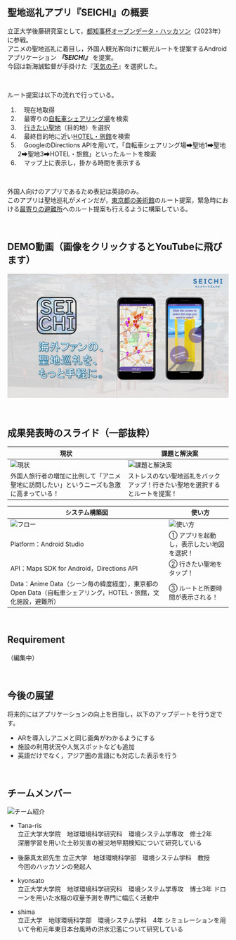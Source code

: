 ## 聖地巡礼アプリ『SEICHI』の概要

立正大学後藤研究室として，[都知事杯オープンデータ・ハッカソン](https://odhackathon.metro.tokyo.lg.jp/)（2023年）に参戦。  
アニメの聖地巡礼に着目し，外国人観光客向けに観光ルートを提案するAndroidアプリケーション ***『SEICHI』*** を提案。  
今回は新海誠監督が手掛けた『[天気の子](https://tenkinoko.com/)』を選択した。

<br />

ルート提案は以下の流れで行っている。  
1. 　現在地取得  
2. 　最寄りの[自転車シェアリング場](https://www.odpt.org/2022/06/28/press20220628_bikeshare/)を検索
3. 　[行きたい聖地](https://shinkaifan.com/pilgrimage-map/)（目的地）を選択  
4. 　最終目的地に近い[HOTEL・旅館](https://catalog.data.metro.tokyo.lg.jp/dataset/t000029d0000000003)を検索  
5. 　GoogleのDirections APIを用いて，「自転車シェアリング場➡聖地1➡聖地2➡聖地3➡HOTEL・旅館」といったルートを検索  
7. 　マップ上に表示し，掛かる時間を表示する

<br />

外国人向けのアプリであるため表記は英語のみ。  
このアプリは聖地巡礼がメインだが，[東京都の美術館](https://nlftp.mlit.go.jp/ksj/gml/datalist/KsjTmplt-P27.html)のルート提案，緊急時における[最寄りの避難所](https://catalog.data.metro.tokyo.lg.jp/dataset/t131041d0000000055/resource/4cb825de-9658-45e6-83d9-a08f2228c4a4)へのルート提案も行えるように構築している。

<br />

## DEMO動画（画像をクリックするとYouTubeに飛びます）

[![DEMO動画](https://github.com/Tana-ris/Tokyo_AnimeTourism/blob/main/SEICHI.png)](https://youtu.be/i-fXMteILKQ)

<br />

## 成果発表時のスライド（一部抜粋）
| 現状 |　課題と解決案 |
| ---- | ---- |
| ![現状](https://github.com/Tana-ris/Tokyo_AnimeTourism/assets/142727754/5cd3cf37-6e98-415b-aca8-c9512764494a) | ![課題と解決案](https://github.com/Tana-ris/Tokyo_AnimeTourism/assets/142727754/f59aca12-eadf-455b-b4d3-f66290f14551) |
| 外国人旅行者の増加に比例して「アニメ聖地に訪問したい」というニーズも急激に高まっている！ | ストレスのない聖地巡礼をバックアップ！行きたい聖地を選択するとルートを提案！ |

| システム構築図 |　使い方 |
| ---- | ---- |
| ![フロー](https://github.com/Tana-ris/Tokyo_AnimeTourism/assets/142727754/5228dd23-204a-45e3-b309-e28efbf43247) | ![使い方](https://github.com/Tana-ris/Tokyo_AnimeTourism/assets/142727754/bf764e21-ece9-49db-9f6d-b3595fd072e8) |
| Platform：Android Studio | ① アプリを起動し，表示したい地図を選択！|
| API：Maps SDK for Android，Directions API | ② 行きたい聖地をタップ！|
| Data：Anime Data（シーン毎の緯度経度），東京都のOpen Data（自転車シェアリング，HOTEL・旅館，文化施設，避難所） | ③ ルートと所要時間が表示される！|

<br />


## Requirement

（編集中）

<br />

## 今後の展望
将来的にはアプリケーションの向上を目指し，以下のアップデートを行う定です。  
- ARを導入しアニメと同じ画角がわかるようにする
- 施設の利用状況や人気スポットなども追加
- 英語だけでなく，アジア圏の言語にも対応した表示を行う

<br />

## チームメンバー
![チーム紹介](https://github.com/Tana-ris/Tokyo_AnimeTourism/assets/142727754/628507ca-d5b6-427f-bbba-ea567011a00f)
* Tana-ris  
  立正大学大学院　地球環境科学研究科　環境システム学専攻　修士2年  
          深層学習を用いた土砂災害の被災地早期検知について研究している
    
* 後藤真太郎先生
  立正大学　地球環境科学部　環境システム学科　教授  
  今回のハッカソンの発起人
  
* kyonsato  
  立正大学大学院　地球環境科学研究科　環境システム学専攻　博士3年
  ドローンを用いた水稲の収量予測を専門に幅広く活動中
  
* shima  
  立正大学　地球環境科学部　環境システム学科　4年
  シミュレーションを用いて令和元年東日本台風時の洪水氾濫について研究している

<br />

